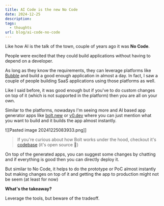 ```yaml
---
title: AI Code is the new No Code
date: 2024-12-25
description: 
tags:
  - thoughts
url: blog/ai-code-no-code
---
```

Like how AI is the talk of the town, couple of years ago it was **No Code**. 

People were excited that they could build applications without having to depend on a developer.

As long as they know the requirements, they can leverage platforms like [Bubble](https://bubble.io/) and build a good enough application in almost a day. In fact, I saw a couple of people building SaaS applications using those platforms as well.

Like I said before, it was good enough but if you've to do custom changes on top of it (which is not supported in the platform) then you are all on your own.

Similar to the platforms, nowadays I'm seeing more and AI based app generator apps like [bolt.new](https://bolt.new) or [v0.dev](https://v0.dev) where you can just mention what you want to build and it builds the app almost instantly. 



![[Pasted image 20241225083933.png]]

> If you're curious about how Bolt works under the hood, checkout it's [codebase](https://github.com/stackblitz/bolt.new) (it's open source 🙌)


On top of the generated apps, you can suggest some changes by chatting and if everything is good then you can directly deploy it.

But similar to No Code, it helps to do the prototype or PoC almost instantly but making changes on top of it and getting the app to production might not be seem (at least for now)

**What's the takeaway?**

Leverage the tools, but beware of the tradeoff. 